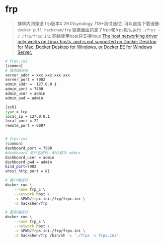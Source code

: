 # frp
> 群辉内网穿透
frp版本0.29.0(synology 718+测试通过)
可以直接下载镜像: `docker pull hackshen/frp`
镜像里面包含了frpc和frps默认运行 `./frpc -c /frp/frpc.ini`
网络使用host只支持linux
[The host networking driver only works on Linux hosts, and is not supported on Docker Desktop for Mac, Docker Desktop for Windows, or Docker EE for Windows Server.](https://docs.docker.com/network/host/)
```bash
# frpc.ini
[common]
# 服务器地址
server_addr = xxx.xxx.xxx.xxx
server_port = 7002
admin_addr =  127.0.0.1
admin_port = 7400
admin_user = admin
admin_pwd = admin

[ssh]
type = tcp
local_ip = 127.0.0.1
local_port = 22
remote_port = 6007


# frps.ini
[common]
dashboard_port = 7500
#dashboard 用户名密码，默认都为 admin
dashboard_user = admin
dashboard_pwd = admin
bind_port=7002
vhost_http_port = 81

# 客户端运行
docker run \
    --name frp_c \
    --network host \
    -v $PWD/frpc.ini:/frp/frpc.ini \
    -d hackshen/frp 

# 服务端运行
docker run \
    --name frp_s \
    --network host \
    -v $PWD/frps.ini:/frp/frps.ini \
    -d hackshen/frp /bin/sh -c './frps -c frps.ini'
  ```

